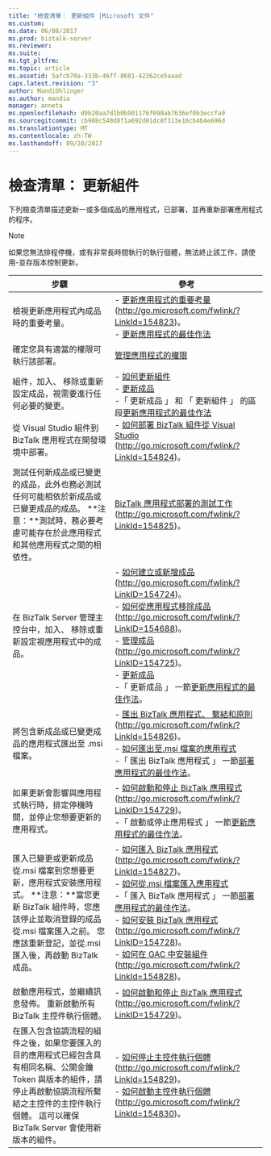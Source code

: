 ```yaml
---
title: "檢查清單： 更新組件 |Microsoft 文件"
ms.custom: 
ms.date: 06/08/2017
ms.prod: biztalk-server
ms.reviewer: 
ms.suite: 
ms.tgt_pltfrm: 
ms.topic: article
ms.assetid: 5afcb78a-333b-46ff-8681-42362ce5aaad
caps.latest.revision: "3"
author: MandiOhlinger
ms.author: mandia
manager: anneta
ms.openlocfilehash: d9b20aa7d1b0b901176f090ab7636ef0b3eccfa9
ms.sourcegitcommit: cb908c540d8f1a692d01dc8f313e16cb4b4e696d
ms.translationtype: MT
ms.contentlocale: zh-TW
ms.lasthandoff: 09/20/2017
---
```

# <a name="checklist-updating-an-assembly"></a>檢查清單： 更新組件
下列檢查清單描述更新一或多個成品的應用程式，已部署，並再重新部署應用程式的程序。  
  
> [!NOTE]  
>  如果您無法排程停機，或有非常長時間執行的執行個體，無法終止該工作，請使用-並存版本控制更新。  
  
|步驟|參考|  
|-----------|---------------|  
|檢視更新應用程式內成品時的重要考量。|-   [更新應用程式的重要考量](http://go.microsoft.com/fwlink/?LinkId=154823)(http://go.microsoft.com/fwlink/?LinkId=154823)。<br />-   [更新應用程式的最佳作法](../technical-guides/best-practices-for-updating-applications.md)|  
|確定您具有適當的權限可執行該部署。|[管理應用程式的權限](../technical-guides/permissions-for-managing-an-application.md)|  
|組件，加入、 移除或重新設定成品，視需要進行任何必要的變更。<br /><br /> 從 Visual Studio 組件到 BizTalk 應用程式在開發環境中部署。|-   [如何更新組件](../technical-guides/how-to-update-an-assembly.md)<br />-   [更新成品](../technical-guides/updating-an-artifact.md)<br />-「 更新成品 」 和 「 更新組件 」 的區段[更新應用程式的最佳作法](../technical-guides/best-practices-for-updating-applications.md)<br />-   [如何部署 BizTalk 組件從 Visual Studio](http://go.microsoft.com/fwlink/?LinkId=154824) (http://go.microsoft.com/fwlink/?LinkId=154824)。|  
|測試任何新成品或已變更的成品，此外也務必測試任何可能相依於新成品或已變更成品的成品。 **注意：**測試時，務必要考慮可能存在於此應用程式和其他應用程式之間的相依性。|[BizTalk 應用程式部署的測試工作](http://go.microsoft.com/fwlink/?LinkId=154825)(http://go.microsoft.com/fwlink/?LinkId=154825)。|  
|在 BizTalk Server 管理主控台中，加入、 移除或重新設定視應用程式中的成品。|-   [如何建立或新增成品](http://go.microsoft.com/fwlink/?LinkID=154724)(http://go.microsoft.com/fwlink/?LinkID=154724)。<br />-   [如何從應用程式移除成品](http://go.microsoft.com/fwlink/?LinkID=154688)(http://go.microsoft.com/fwlink/?LinkID=154688)。<br />-   [管理成品](http://go.microsoft.com/fwlink/?LinkID=154725)(http://go.microsoft.com/fwlink/?LinkID=154725)。<br />-   [更新成品](../technical-guides/updating-an-artifact.md)<br />-「 更新成品 」 一節[更新應用程式的最佳作法](../technical-guides/best-practices-for-updating-applications.md)。|  
|將包含新成品或已變更成品的應用程式匯出至 .msi 檔案。|-   [匯出 BizTalk 應用程式、 繫結和原則](http://go.microsoft.com/fwlink/?LinkId=154826)(http://go.microsoft.com/fwlink/?LinkId=154826)。<br />-   [如何匯出至.msi 檔案的應用程式](../technical-guides/how-to-export-an-application-to-an-msi-file.md)<br />-「 匯出 BizTalk 應用程式 」 一節[部署應用程式的最佳作法](../technical-guides/best-practices-for-deploying-an-application.md)。|  
|如果更新會影響與應用程式執行時，排定停機時間，並停止您想要更新的應用程式。|-   [如何啟動和停止 BizTalk 應用程式](http://go.microsoft.com/fwlink/?LinkID=154729)(http://go.microsoft.com/fwlink/?LinkID=154729)。<br />-「 啟動或停止應用程式 」 一節[更新應用程式的最佳作法](../technical-guides/best-practices-for-updating-applications.md)。|  
|匯入已變更或更新成品從.msi 檔案到您想要更新，應用程式安裝應用程式。 **注意：**當您更新 BizTalk 組件時，您應該停止並取消登錄的成品從.msi 檔案匯入之前。 您應該重新登記，並從.msi 匯入後，再啟動 BizTalk 成品。|-   [如何匯入 BizTalk 應用程式](http://go.microsoft.com/fwlink/?LinkId=154827)(http://go.microsoft.com/fwlink/?LinkId=154827)。<br />-   [如何從.msi 檔案匯入應用程式](../technical-guides/how-to-import-an-application-from-an-msi-file.md)<br />-「 匯入 BizTalk 應用程式 」 一節[部署應用程式的最佳作法](../technical-guides/best-practices-for-deploying-an-application.md)。<br />-   [如何安裝 BizTalk 應用程式](http://go.microsoft.com/fwlink/?LinkID=154728)(http://go.microsoft.com/fwlink/?LinkID=154728)。<br />-   [如何在 GAC 中安裝組件](http://go.microsoft.com/fwlink/?LinkId=154828)(http://go.microsoft.com/fwlink/?LinkId=154828)。|  
|啟動應用程式，並繼續訊息發佈。 重新啟動所有 BizTalk 主控件執行個體。|-   [如何啟動和停止 BizTalk 應用程式](http://go.microsoft.com/fwlink/?LinkID=154729)(http://go.microsoft.com/fwlink/?LinkID=154729)。|  
|在匯入包含協調流程的組件之後，如果您要匯入的目的應用程式已經包含具有相同名稱、公開金鑰 Token 與版本的組件，請停止再啟動協調流程所繫結之主控件的主控件執行個體。 這可以確保 BizTalk Server 會使用新版本的組件。|-   [如何停止主控件執行個體](http://go.microsoft.com/fwlink/?LinkId=154829)(http://go.microsoft.com/fwlink/?LinkId=154829)。<br />-   [如何啟動主控件執行個體](http://go.microsoft.com/fwlink/?LinkId=154830)(http://go.microsoft.com/fwlink/?LinkId=154830)。|